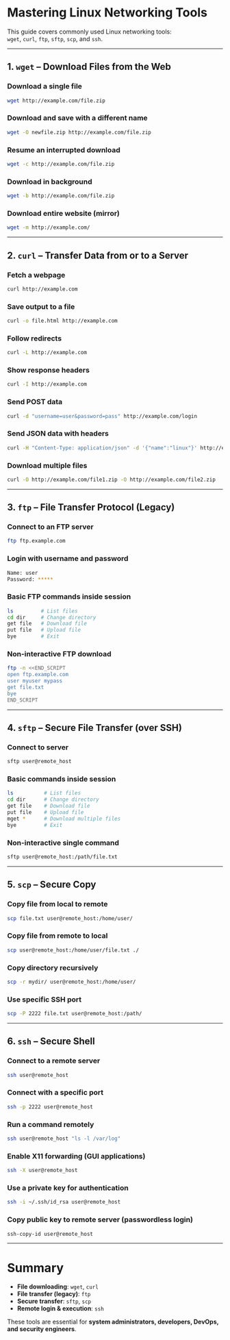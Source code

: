 # Mastering Linux Networking Tools

This guide covers commonly used Linux networking tools:  
`wget`, `curl`, `ftp`, `sftp`, `scp`, and `ssh`.

---

## 1. `wget` – Download Files from the Web

### Download a single file
```bash
wget http://example.com/file.zip
```

### Download and save with a different name
```bash
wget -O newfile.zip http://example.com/file.zip
```

### Resume an interrupted download
```bash
wget -c http://example.com/file.zip
```

### Download in background
```bash
wget -b http://example.com/file.zip
```

### Download entire website (mirror)
```bash
wget -m http://example.com/
```

---

## 2. `curl` – Transfer Data from or to a Server

### Fetch a webpage
```bash
curl http://example.com
```

### Save output to a file
```bash
curl -o file.html http://example.com
```

### Follow redirects
```bash
curl -L http://example.com
```

### Show response headers
```bash
curl -I http://example.com
```

### Send POST data
```bash
curl -d "username=user&password=pass" http://example.com/login
```

### Send JSON data with headers
```bash
curl -H "Content-Type: application/json" -d '{"name":"linux"}' http://example.com/api
```

### Download multiple files
```bash
curl -O http://example.com/file1.zip -O http://example.com/file2.zip
```

---

## 3. `ftp` – File Transfer Protocol (Legacy)

### Connect to an FTP server
```bash
ftp ftp.example.com
```

### Login with username and password
```bash
Name: user
Password: *****
```

### Basic FTP commands inside session
```bash
ls         # List files
cd dir     # Change directory
get file   # Download file
put file   # Upload file
bye        # Exit
```

### Non-interactive FTP download
```bash
ftp -n <<END_SCRIPT
open ftp.example.com
user myuser mypass
get file.txt
bye
END_SCRIPT
```

---

## 4. `sftp` – Secure File Transfer (over SSH)

### Connect to server
```bash
sftp user@remote_host
```

### Basic commands inside session
```bash
ls          # List files
cd dir      # Change directory
get file    # Download file
put file    # Upload file
mget *      # Download multiple files
bye         # Exit
```

### Non-interactive single command
```bash
sftp user@remote_host:/path/file.txt
```

---

## 5. `scp` – Secure Copy

### Copy file from local to remote
```bash
scp file.txt user@remote_host:/home/user/
```

### Copy file from remote to local
```bash
scp user@remote_host:/home/user/file.txt ./
```

### Copy directory recursively
```bash
scp -r mydir/ user@remote_host:/home/user/
```

### Use specific SSH port
```bash
scp -P 2222 file.txt user@remote_host:/path/
```

---

## 6. `ssh` – Secure Shell

### Connect to a remote server
```bash
ssh user@remote_host
```

### Connect with a specific port
```bash
ssh -p 2222 user@remote_host
```

### Run a command remotely
```bash
ssh user@remote_host "ls -l /var/log"
```

### Enable X11 forwarding (GUI applications)
```bash
ssh -X user@remote_host
```

### Use a private key for authentication
```bash
ssh -i ~/.ssh/id_rsa user@remote_host
```

### Copy public key to remote server (passwordless login)
```bash
ssh-copy-id user@remote_host
```

---

# Summary

- **File downloading**: `wget`, `curl`  
- **File transfer (legacy)**: `ftp`  
- **Secure transfer**: `sftp`, `scp`  
- **Remote login & execution**: `ssh`  

These tools are essential for **system administrators, developers, DevOps, and security engineers**.

